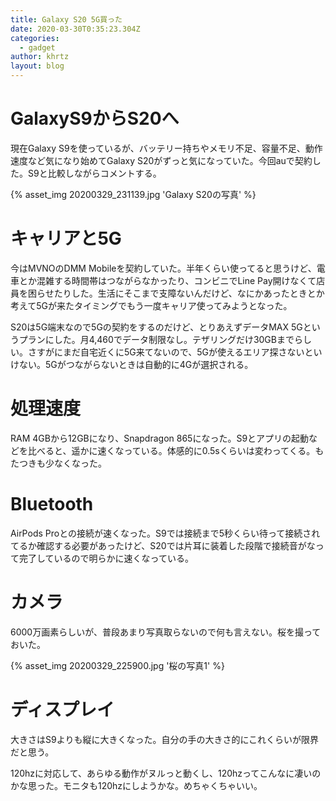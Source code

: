 ```yaml
---
title: Galaxy S20 5G買った
date: 2020-03-30T0:35:23.304Z
categories:
  - gadget
author: khrtz
layout: blog
---
```

# GalaxyS9からS20へ
現在Galaxy S9を使っているが、バッテリー持ちやメモリ不足、容量不足、動作速度など気になり始めてGalaxy S20がずっと気になっていた。今回auで契約した。S9と比較しながらコメントする。

{% asset_img 20200329_231139.jpg 'Galaxy S20の写真' %}

# キャリアと5G
今はMVNOのDMM Mobileを契約していた。半年くらい使ってると思うけど、電車とか混雑する時間帯はつながらなかったり、コンビニでLine Pay開けなくて店員を困らせたりした。生活にそこまで支障ないんだけど、なにかあったときとか考えて5Gが来たタイミングでもう一度キャリア使ってみようとなった。

S20は5G端末なので5Gの契約をするのだけど、とりあえずデータMAX 5Gというプランにした。月4,460でデータ制限なし。テザリングだけ30GBまでらしい。さすがにまだ自宅近くに5G来てないので、5Gが使えるエリア探さないといけない。5Gがつながらないときは自動的に4Gが選択される。

# 処理速度
RAM 4GBから12GBになり、Snapdragon 865になった。S9とアプリの起動などを比べると、遥かに速くなっている。体感的に0.5sくらいは変わってくる。もたつきも少なくなった。

# Bluetooth
AirPods Proとの接続が速くなった。S9では接続まで5秒くらい待って接続されてるか確認する必要があったけど、S20では片耳に装着した段階で接続音がなって完了しているので明らかに速くなっている。

# カメラ
6000万画素らしいが、普段あまり写真取らないので何も言えない。桜を撮っておいた。

{% asset_img 20200329_225900.jpg '桜の写真1' %}

# ディスプレイ
大きさはS9よりも縦に大きくなった。自分の手の大きさ的にこれくらいが限界だと思う。

120hzに対応して、あらゆる動作がヌルっと動くし、120hzってこんなに凄いのかな思った。モニタも120hzにしようかな。めちゃくちゃいい。
